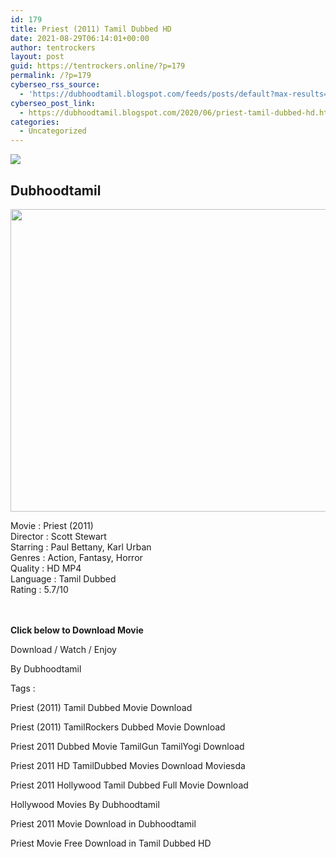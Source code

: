 ```yaml
---
id: 179
title: Priest (2011) Tamil Dubbed HD
date: 2021-08-29T06:14:01+00:00
author: tentrockers
layout: post
guid: https://tentrockers.online/?p=179
permalink: /?p=179
cyberseo_rss_source:
  - 'https://dubhoodtamil.blogspot.com/feeds/posts/default?max-results=150&start-index=301'
cyberseo_post_link:
  - https://dubhoodtamil.blogspot.com/2020/06/priest-tamil-dubbed-hd.html
categories:
  - Uncategorized
---
```

<div class="media_block">
  <img src="https://1.bp.blogspot.com/-VFnl_-vvXl0/XtdnUF1GxkI/AAAAAAAABXI/cDj9PTxI0OgNwygu9pntyPfs2PZGmT1tgCNcBGAsYHQ/s72-c/MV5BMTc4MTA0ODU3N15BMl5BanBnXkFtZTcwMTUyNzQ5NA%2540%2540._V1_SY1000_CR0013221000_AL_.jpg" class="media_thumbnail" />
</div>

<div dir="ltr" trbidi="on" readability="27.013119533528">
  <h2>
    <span>Dubhoodtamil</span>
  </h2>
  
  <div class="separator">
    <a href="https://1.bp.blogspot.com/-VFnl_-vvXl0/XtdnUF1GxkI/AAAAAAAABXI/cDj9PTxI0OgNwygu9pntyPfs2PZGmT1tgCNcBGAsYHQ/s1600/MV5BMTc4MTA0ODU3N15BMl5BanBnXkFtZTcwMTUyNzQ5NA%2540%2540._V1_SY1000_CR0013221000_AL_.jpg" imageanchor="1"><img loading="lazy" border="0" data-original-height="1000" data-original-width="1322" height="484" src="https://1.bp.blogspot.com/-VFnl_-vvXl0/XtdnUF1GxkI/AAAAAAAABXI/cDj9PTxI0OgNwygu9pntyPfs2PZGmT1tgCNcBGAsYHQ/s640/MV5BMTc4MTA0ODU3N15BMl5BanBnXkFtZTcwMTUyNzQ5NA%2540%2540._V1_SY1000_CR0013221000_AL_.jpg" width="640" /></a>
  </div>
  
  <p>
    <span>Movie<span> </span>:<span> </span>Priest (2011)</span><br /><span>Director</span><span> </span><span>:</span><span> </span><span>Scott Stewart</span><br /><span>Starring</span><span> </span><span>:</span><span> </span><span>Paul Bettany, Karl Urban</span><br /><span>Genres</span><span> </span><span>:</span><span> </span><span>Action, Fantasy, Horror</span><br /><span>Quality</span><span> </span><span>:</span><span> </span><span>HD MP4</span><br /><span>Language</span><span> </span><span>:</span><span> </span><span>Tamil Dubbed</span><br /><span>Rating</span><span> </span><span>:</span><span> </span><span>5.7/10</span><br /><span><br /></span><br />
  </p>
  
  <p>
    <span><b>Click below to Download Movie</b></span>
  </p>
  
  <p>
    <span>Download / Watch / Enjoy</span>
  </p>
  
  <p>
    <span>By Dubhoodtamil</span>
  </p>
  
  <p>
    <span>Tags :</span>
  </p>
  
  <p>
    <span>Priest (2011) Tamil Dubbed Movie Download</span>
  </p>
  
  <p>
    <span>Priest (2011) TamilRockers Dubbed Movie Download</span>
  </p>
  
  <p>
    <span>Priest 2011 Dubbed Movie TamilGun TamilYogi Download</span>
  </p>
  
  <p>
    <span>Priest 2011 HD TamilDubbed Movies Download Moviesda</span>
  </p>
  
  <p>
    <span>Priest 2011 Hollywood Tamil Dubbed Full Movie Download</span>
  </p>
  
  <p>
    <span>Hollywood Movies By Dubhoodtamil</span>
  </p>
  
  <p>
    <span>Priest 2011 Movie Download in Dubhoodtamil</span>
  </p>
  
  <p>
    <span>Priest Movie Free Download in Tamil Dubbed HD</span>
  </p>
</div>